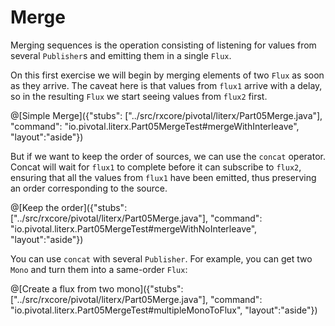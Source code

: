 # Merge

Merging sequences is the operation consisting of listening for values from several
`Publisher`s and emitting them in a single `Flux`.

On this first exercise we will begin by merging elements of two `Flux` as soon as they arrive.
The caveat here is that values from `flux1` arrive with a delay, so in the resulting `Flux`
we start seeing values from `flux2` first. 

@[Simple Merge]({"stubs": ["../src/rxcore/pivotal/literx/Part05Merge.java"], "command": "io.pivotal.literx.Part05MergeTest#mergeWithInterleave", "layout":"aside"})

But if we want to keep the order of sources, we can use the `concat` operator. Concat will
wait for `flux1` to complete before it can subscribe to `flux2`, ensuring that all the values
from `flux1` have been emitted, thus preserving an order corresponding to the source.

@[Keep the order]({"stubs": ["../src/rxcore/pivotal/literx/Part05Merge.java"], "command": "io.pivotal.literx.Part05MergeTest#mergeWithNoInterleave", "layout":"aside"})

You can use `concat` with several `Publisher`. For example, you can get two `Mono` and turn
them into a same-order `Flux`:

@[Create a flux from two mono]({"stubs": ["../src/rxcore/pivotal/literx/Part05Merge.java"], "command": "io.pivotal.literx.Part05MergeTest#multipleMonoToFlux", "layout":"aside"})

